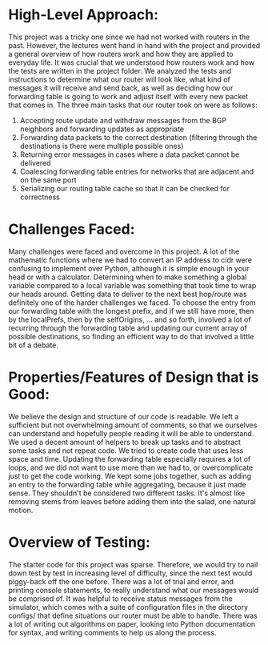 # High-Level Approach:
This project was a tricky one since we had not worked with routers in the past. However, the lectures went hand in hand with the project and provided a general overview of how routers work and how they are applied to everyday life. It was crucial that we understood how routers work and how the tests are written in the project folder. We analyzed the tests and instructions to determine what our router will look like, what kind of messages it will receive and send back, as well as deciding how our forwarding table is going to work and adjust itself with every new packet that comes in. The three main tasks that our router took on were as follows:
1) Accepting route update and withdraw messages from the BGP neighbors and forwarding updates as appropriate
2) Forwarding data packets to the correct destination (filtering through the destinations is there were multiple possible ones)
3) Returning error messages in cases where a data packet cannot be delivered
4) Coalescing forwarding table entries for networks that are adjacent and on the same port
5) Serializing our routing table cache so that it can be checked for correctness

# Challenges Faced:
Many challenges were faced and overcome in this project. A lot of the mathematic functions where we had to convert an IP address to cidr were confusing to implement over Python, although it is simple enough in your head or with a calculator. Determining when to make something a global variable compared to a local variable was something that took time to wrap our heads around. Getting data to deliver to the next best hop/route was definitely one of the harder challenges we faced. To choose the entry from our forwarding table with the longest prefix, and if we still have more, then by the localPrefs, then by the selfOrigins, ... and so forth, involved a lot of recurring through the forwarding table and updating our current array of possible destinations, so finding an efficient way to do that involved a little bit of a debate.

# Properties/Features of Design that is Good:
We believe the design and structure of our code is readable. We left a sufficient but not overwhelming amount of comments, so that we ourselves can understand and hopefully people reading it will be able to understand. We used a decent amount of helpers to break up tasks and to abstract some tasks and not repeat code. We tried to create code that uses less space and time. Updating the forwarding table especially requires a lot of loops, and we did not want to use more than we had to, or overcomplicate just to get the code working. We kept some jobs together, such as adding an entry to the forwarding table while aggregating, because it just made sense. They shouldn't be considered two different tasks. It's almost like removing stems from leaves before adding them into the salad, one natural motion.

# Overview of Testing:
The starter code for this project was sparse. Therefore, we would try to nail down test by test in increasing level of difficulty, since the next test would piggy-back off the one before. There was a lot of trial and error, and printing console statements, to really understand what our messages would be comprised of. It was helpful to receive status messages from the simulator, which comes with a suite of configuration files in the directory configs/ that define situations our router must be able to handle. There was a lot of writing out algorithms on paper, looking into Python documentation for syntax, and writing comments to help us along the process.